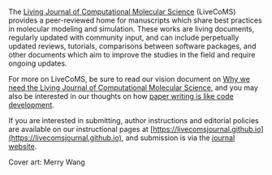 The [Living Journal of Computational Molecular Science](http://livecomsjournal.org) (LiveCoMS) provides a peer-reviewed home for manuscripts which share best practices in molecular modeling and simulation.
These works are living documents, regularly updated with community input, and can include perpetually updated reviews, tutorials, comparisons between software packages, and other documents which aim to improve the studies in the field and require ongoing updates.

For more on LiveCoMS, be sure to read our vision document on [Why we need the Living Journal of Computational Molecular Science](http://www.livecomsjournal.org/article/2031-why-we-need-the-living-journal-of-computational-molecular-science), and you may also be interested in our thoughts on how [paper writing is like code development](https://livecomsjournal.github.io/about/paper_code/).

If you are interested in submitting, author instructions and editorial policies are available on our instructional pages at [https://livecomsjournal.github.io](https://livecomsjournal.github.io), and submission is via the [journal website](http://livecomsjournal.org).

Cover art: Merry Wang
